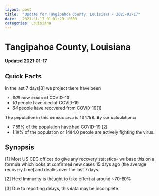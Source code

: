 ```yaml
---
layout: post
title:  "Update for Tangipahoa County, Louisiana - 2021-01-17"
date:   2021-01-17 01:01:29 -0600
categories: Louisiana
---
```


# Tangipahoa County, Louisiana
#### Updated 2021-01-17

## Quick Facts

In the last 7 days[3] we project there have been
- *608* new cases of COVID-19
- *10* people have died of COVID-19
- *64* people have recovered from COVID-19[1]

The population in this census area is 134758. By our calculations:
- 7.56% of the population have had COVID-19.[2]
- 1.10% of the population or 1484.0 people are actively fighting the virus.

## Synopsis




[1] Most US CDC offices do give any recovery statistics- we base this on a formula which looks at confirmed new cases
15 days ago (the average recovery time) and deaths over the last 7 days.

[2] Herd Immunity is thought to take effect at around ~70-80%

[3] Due to reporting delays, this data may be incomplete.
 
    
